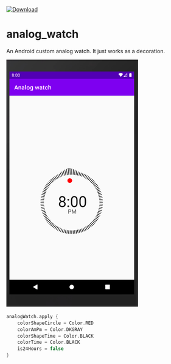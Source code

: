 [ ![Download](https://api.bintray.com/packages/luis37/maven/analog_watch/images/download.svg) ](https://bintray.com/luis37/maven/analog_watch/_latestVersion)

# analog_watch
An Android custom analog watch. It just works as a decoration.

![imagen](ext/img.png)

```kotlin
analogWatch.apply {
    colorShapeCircle = Color.RED
    colorAmPm = Color.DKGRAY
    colorShapeTime = Color.BLACK
    colorTime = Color.BLACK
    is24Hours = false
}
```
